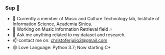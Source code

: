 ### Sup 👋
- 🏡 Currently a member of Music and Culture Technology lab, Institute of Information Science, Academia Sinica.
- 🔭 Working on Music Information Retrieval field 🎶
- 💬 Ask me anything related to my dataset and research.
- 📫 contact me on: christoferjulio3@gmail.com
- 😄 Love Language: Python 3.7; Now starting C+
